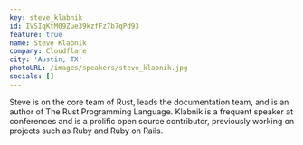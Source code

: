 ```yaml
---
key: steve_klabnik
id: IVSIqKtM09Zue39kzfFz7b7qPd93
feature: true
name: Steve Klabnik
company: Cloudflare
city: 'Austin, TX'
photoURL: /images/speakers/steve_klabnik.jpg
socials: []
---
```

Steve is on the core team of Rust, leads the documentation team, and is an author of The Rust Programming Language. Klabnik is a frequent speaker at conferences and is a prolific open source contributor, previously working on projects such as Ruby and Ruby on Rails.